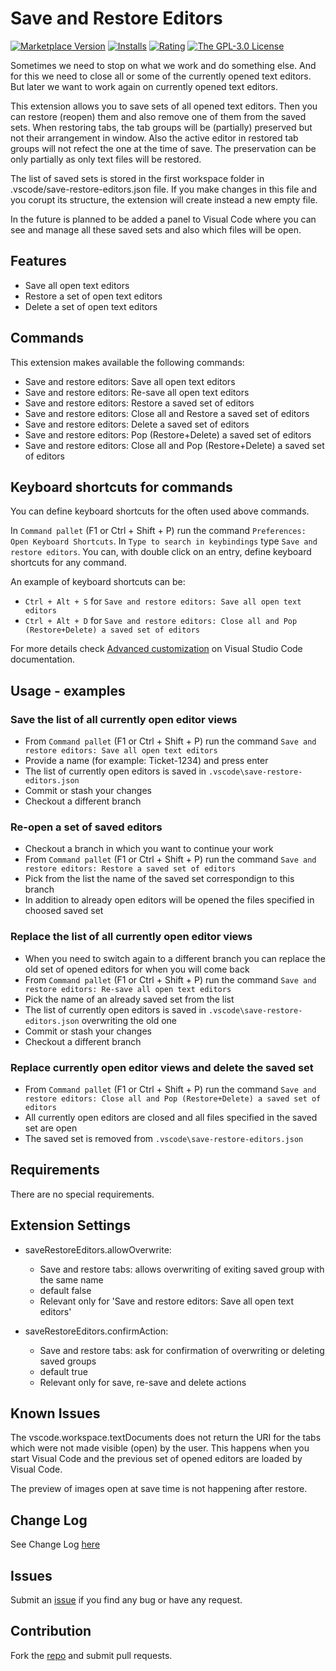 # Save and Restore Editors

[![Marketplace Version](https://img.shields.io/vscode-marketplace/v/iulian-radu-at.save-restore-editors)](https://marketplace.visualstudio.com/items?itemName=iulian-radu-at.save-restore-editors)
[![Installs](https://img.shields.io/vscode-marketplace/i/iulian-radu-at.save-restore-editors)](https://marketplace.visualstudio.com/items?itemName=iulian-radu-at.save-restore-editors)
[![Rating](https://img.shields.io/vscode-marketplace/r/iulian-radu-at.save-restore-editors)](https://marketplace.visualstudio.com/items?itemName=iulian-radu-at.save-restore-editors)
<a href="http://opensource.org/licenses/GPL-3.0" target="_blank" rel="noreferrer noopener"><img src="https://img.shields.io/badge/license-GPL-orange.svg?color=blue&amp;style=flat-square" alt="The GPL-3.0 License"></a>

Sometimes we need to stop on what we work and do something else.
And for this we need to close all or some of the currently opened text editors.
But later we want to work again on currently opened text editors.

This extension allows you to save sets of all opened text editors.
Then you can restore (reopen) them and also remove one of them from the saved sets.
When restoring tabs, the tab groups will be (partially) preserved but not their arrangement in window.
Also the active editor in restored tab groups will not refect the one at the time of save.
The preservation can be only partially as only text files will be restored.

The list of saved sets is stored in the first workspace folder in .vscode/save-restore-editors.json file.
If you make changes in this file and you corupt its structure, the extension will create instead a new empty file.

In the future is planned to be added a panel to Visual Code where you can see and manage all these
saved sets and also which files will be open.

## Features

- Save all open text editors
- Restore a set of open text editors
- Delete a set of open text editors

## Commands

This extension makes available the following commands:

- Save and restore editors: Save all open text editors
- Save and restore editors: Re-save all open text editors
- Save and restore editors: Restore a saved set of editors
- Save and restore editors: Close all and Restore a saved set of editors
- Save and restore editors: Delete a saved set of editors
- Save and restore editors: Pop (Restore+Delete) a saved set of editors
- Save and restore editors: Close all and Pop (Restore+Delete) a saved set of editors

## Keyboard shortcuts for commands

You can define keyboard shortcuts for the often used above commands.

In `Command pallet` (F1 or Ctrl + Shift + P) run the command `Preferences: Open Keyboard Shortcuts`.
In `Type to search in keybindings` type `Save and restore editors`. You can, with double click on an entry, define keyboard shortcuts for any command.

An example of keyboard shortcuts can be:

* `Ctrl + Alt + S` for `Save and restore editors: Save all open text editors`
* `Ctrl + Alt + D` for `Save and restore editors: Close all and Pop (Restore+Delete) a saved set of editors`

For more details check [Advanced customization](https://code.visualstudio.com/docs/getstarted/keybindings#_advanced-customization) on Visual Studio Code documentation.

## Usage - examples

### Save the list of all currently open editor views

* From `Command pallet` (F1 or Ctrl + Shift + P) run the command `Save and restore editors: Save all open text editors`
* Provide a name (for example: Ticket-1234) and press enter
* The list of currently open editors is saved in `.vscode\save-restore-editors.json`
* Commit or stash your changes
* Checkout a different branch

### Re-open a set of saved editors

* Checkout a branch in which you want to continue your work
* From `Command pallet` (F1 or Ctrl + Shift + P) run the command `Save and restore editors: Restore a saved set of editors`
* Pick from the list the name of the saved set correspondign to this branch
* In addition to already open editors will be opened the files specified in choosed saved set

### Replace the list of all currently open editor views

* When you need to switch again to a different branch you can replace the old set of opened editors for when you will come back
* From `Command pallet` (F1 or Ctrl + Shift + P) run the command `Save and restore editors: Re-save all open text editors`
* Pick the name of an already saved set from the list
* The list of currently open editors is saved in `.vscode\save-restore-editors.json` overwriting the old one
* Commit or stash your changes
* Checkout a different branch

### Replace currently open editor views and delete the saved set

* From `Command pallet` (F1 or Ctrl + Shift + P) run the command `Save and restore editors: Close all and Pop (Restore+Delete) a saved set of editors`
* All currently open editors are closed and all files specified in the saved set are open
* The saved set is removed from `.vscode\save-restore-editors.json`

## Requirements

There are no special requirements.

## Extension Settings

- saveRestoreEditors.allowOverwrite:

  - Save and restore tabs: allows overwriting of exiting saved group with the same name
  - default false
  - Relevant only for 'Save and restore editors: Save all open text editors'

- saveRestoreEditors.confirmAction:

  - Save and restore tabs: ask for confirmation of overwriting or deleting saved groups
  - default true
  - Relevant only for save, re-save and delete actions

## Known Issues

The vscode.workspace.textDocuments does not return the URI for the tabs which were not made visible (open) by the user.
This happens when you start Visual Code and the previous set of opened editors are loaded by Visual Code.

The preview of images open at save time is not happening after restore.

## Change Log

See Change Log [here](CHANGELOG.md)

## Issues

Submit an [issue](https://github.com/iulian-radu-at/save-restore-editors/issues) if you find any bug or have any request.

## Contribution

Fork the [repo](https://github.com/iulian-radu-at/save-restore-editors) and submit pull requests.
